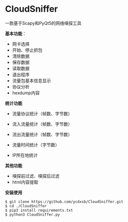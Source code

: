 # CloudSniffer

一款基于Scapy和PyQt5的网络嗅探工具



**基本功能**：

- 网卡选择
- 开始、停止抓包
- 清除数据
- 保存数据
- 读取数据
- 退出程序
- 流量包基本信息显示
- 协议分析
- hexdump内容

**统计功能**

- 流量协议统计（帧数、字节数）

- 流入流量统计（帧数、字节数）
- 流出流量统计（帧数、字节数）
- 流量时间统计（字节数）
- IP所在地统计

**其他功能**

- 嗅探前过滤、嗅探后过滤
- html内容提取



**安装使用**

```shell
$ git clone https://github.com/ycdxsb/CloudSniffer.git
$ cd ./CloudSniffer
$ pip3 install requirements.txt
$ python3 CloudSniffer.py
```





